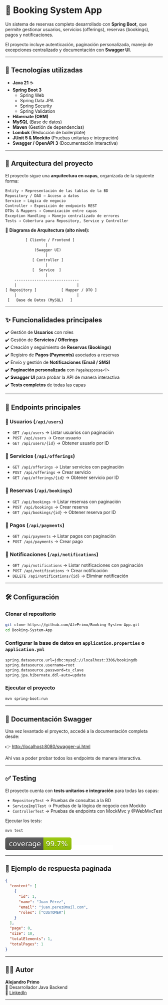 # 📅 Booking System App

Un sistema de reservas completo desarrollado con **Spring Boot**, que permite gestionar usuarios, servicios (offerings), reservas (bookings), pagos y notificaciones.

El proyecto incluye autenticación, paginación personalizada, manejo de excepciones centralizado y documentación con **Swagger UI**.

---

## 🚀 Tecnologías utilizadas

- **Java 21** ☕
- **Spring Boot 3**
  - Spring Web
  - Spring Data JPA
  - Spring Security
  - Spring Validation
- **Hibernate (ORM)**
- **MySQL** (Base de datos)
- **Maven** (Gestión de dependencias)
- **Lombok** (Reducción de boilerplate)
- **JUnit 5 & Mockito** (Pruebas unitarias e integración)
- **Swagger / OpenAPI 3** (Documentación interactiva)

---

## 📂 Arquitectura del proyecto

El proyecto sigue una **arquitectura en capas**, organizada de la siguiente forma:

```
Entity → Representación de las tablas de la BD
Repository / DAO → Acceso a datos
Service → Lógica de negocio
Controller → Exposición de endpoints REST
DTOs & Mappers → Comunicación entre capas
Exception Handling → Manejo centralizado de errores
Tests → Cobertura para Repository, Service y Controller
```

📌 **Diagrama de Arquitectura (alto nivel):**

```
         [ Cliente / Frontend ]
                  |
             (Swagger UI)
                  |
            [ Controller ]
                  |
            [  Service  ]
                  |
    -----------------------------
    |                           |
[ Repository ]           [ Mapper / DTO ]
    |                           |
 [   Base de Datos (MySQL)   ]
```

---

## ✨ Funcionalidades principales

✔️ Gestión de **Usuarios** con roles  
✔️ Gestión de **Servicios / Offerings**  
✔️ Creación y seguimiento de **Reservas (Bookings)**  
✔️ Registro de **Pagos (Payments)** asociados a reservas  
✔️ Envío y gestión de **Notificaciones (Email / SMS)**  
✔️ **Paginación personalizada** con `PageResponse<T>`  
✔️ **Swagger UI** para probar la API de manera interactiva  
✔️ **Tests completos** de todas las capas  

---

## 📖 Endpoints principales

### 🔹 Usuarios (`/api/users`)
- `GET /api/users` → Listar usuarios con paginación  
- `POST /api/users` → Crear usuario  
- `GET /api/users/{id}` → Obtener usuario por ID  

### 🔹 Servicios (`/api/offerings`)
- `GET /api/offerings` → Listar servicios con paginación  
- `POST /api/offerings` → Crear servicio  
- `GET /api/offerings/{id}` → Obtener servicio por ID  

### 🔹 Reservas (`/api/bookings`)
- `GET /api/bookings` → Listar reservas con paginación  
- `POST /api/bookings` → Crear reserva  
- `GET /api/bookings/{id}` → Obtener reserva por ID  

### 🔹 Pagos (`/api/payments`)
- `GET /api/payments` → Listar pagos con paginación  
- `POST /api/payments` → Crear pago  

### 🔹 Notificaciones (`/api/notifications`)
- `GET /api/notifications` → Listar notificaciones con paginación  
- `POST /api/notifications` → Crear notificación  
- `DELETE /api/notifications/{id}` → Eliminar notificación  

---

## 🛠️ Configuración

### Clonar el repositorio

```bash
git clone https://github.com/AlePrimo/Booking-System-App.git
cd Booking-System-App
```

### Configurar la base de datos en `application.properties` o `application.yml`

```properties
spring.datasource.url=jdbc:mysql://localhost:3306/bookingdb
spring.datasource.username=root
spring.datasource.password=tu_clave
spring.jpa.hibernate.ddl-auto=update
```

### Ejecutar el proyecto

```bash
mvn spring-boot:run
```

---

## 📑 Documentación Swagger

Una vez levantado el proyecto, accedé a la documentación completa desde:  

👉 [http://localhost:8080/swagger-ui.html](http://localhost:8080/swagger-ui.html)

Ahí vas a poder probar todos los endpoints de manera interactiva.

---

## ✅ Testing

El proyecto cuenta con **tests unitarios e integración** para todas las capas:

- `RepositoryTest` → Pruebas de consultas a la BD  
- `ServiceImplTest` → Pruebas de la lógica de negocio con Mockito  
- `ControllerTest` → Pruebas de endpoints con MockMvc y @WebMvcTest  

Ejecutar los tests:

```bash
mvn test
```
![Coverage](https://github.com/AlePrimo/Booking-System-App/raw/badge-update/.github/badges/jacoco.svg)
![Branches](https://github.com/AlePrimo/Booking-System-App/raw/badge-update/.github/badges/branches.svg)



---

## 📌 Ejemplo de respuesta paginada

```json
{
  "content": [
    {
      "id": 1,
      "name": "Juan Pérez",
      "email": "juan.perez@mail.com",
      "roles": ["CUSTOMER"]
    }
  ],
  "page": 0,
  "size": 10,
  "totalElements": 1,
  "totalPages": 1
}
```

---

## 👨‍💻 Autor

**Alejandro Primo**  
📌 Desarrollador Java Backend  
🔗 [LinkedIn](https://linkedin.com)

---
